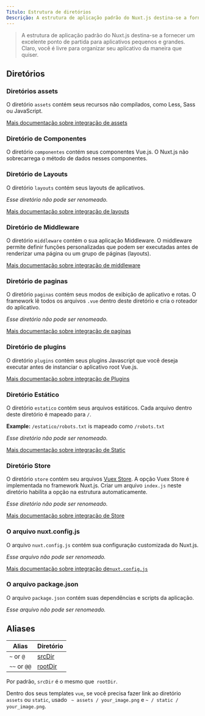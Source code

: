 ```yaml
---
Titulo: Estrutura de diretórios
Descrição: A estrutura de aplicação padrão do Nuxt.js destina-se a fornecer um ótimo ponto de partida para aplicativos grandes e pequenos.
---
```


> A estrutura de aplicação padrão do Nuxt.js destina-se a fornecer um excelente ponto de partida para aplicativos pequenos e grandes. Claro, você é livre para organizar seu aplicativo da maneira que quiser.


## Diretórios

### Diretórios assets
O diretório `assets` contém seus recursos não compilados, como Less, Sass ou JavaScript.

[Mais documentação sobre integração de assets](/guide/assets)

### Diretório de Componentes
O diretório `componentes` contém seus componentes Vue.js. O Nuxt.js não sobrecarrega o método de dados nesses componentes.

### Diretório de Layouts
O diretório `layouts` contém seus layouts de aplicativos.

_Esse diretório não pode ser renomeado._

[Mais documentação sobre integração de layouts](/guide/views#layouts)


### Diretório de Middleware
O diretório `middleware` contém o sua aplicação Middleware. O middleware permite definir funções personalizadas que podem ser executadas antes de renderizar uma página ou um grupo de páginas (layouts).

[Mais documentação sobre integração de middleware](/guide/routing#middleware)

### Diretório de paginas

O diretório `paginas` contém seus modos de exibição de aplicativo e rotas. O framework lê todos os arquivos `.vue` dentro deste diretório e cria o roteador do aplicativo.

_Esse diretório não pode ser renomeado._

[Mais documentação sobre integração de paginas](/guide/views)

### Diretório de plugins

O diretório `plugins` contém seus plugins Javascript que você deseja executar antes de instanciar o aplicativo root Vue.js.

[Mais documentação sobre integração de Plugins ](/guide/plugins)


### Diretório Estático

O diretório `estatico` contém seus arquivos estáticos. Cada arquivo dentro deste diretório é mapeado para `/`.

**Example:** `/estatico/robots.txt` is mapeado como `/robots.txt`

_Esse diretório não pode ser renomeado._

[Mais documentação sobre integração de Static](/guide/assets#static)

### Diretório Store

O diretório `store` contém seu arquivos [Vuex Store](http://vuex.vuejs.org/en/). A opção Vuex Store é implementada no framework Nuxt.js. Criar um arquivo `index.js` neste diretório habilita a opção na estrutura automaticamente.

_Esse diretório não pode ser renomeado._

[Mais documentação sobre integração de Store](/guide/vuex-store)

### O arquivo nuxt.config.js

O arquivo `nuxt.config.js` contém sua configuração customizada do Nuxt.js.

_Esse arquivo não pode ser renomeado._

[Mais documentação sobre integração de`nuxt.config.js`](/guide/configuration)

### O arquivo package.json 

O arquivo `package.json` contém suas dependências e scripts da aplicação.

_Esse arquivo não pode ser renomeado._

## Aliases

| Alias | Diretório |
|-----|------|
| `~` or `@` | [srcDir](/api/configuration-srcdir) |
| `~~` or `@@` | [rootDir](/api/configuration-rootdir) |

Por padrão, `srcDir` é o mesmo que` rootDir`.

<div class="Alert Alert--nuxt-green">

Dentro dos seus templates `vue`, se você precisa fazer link ao diretório` assets` ou `static`, usado ` ~ assets / your_image.png` e `~ / static / your_image.png`.

</div>
